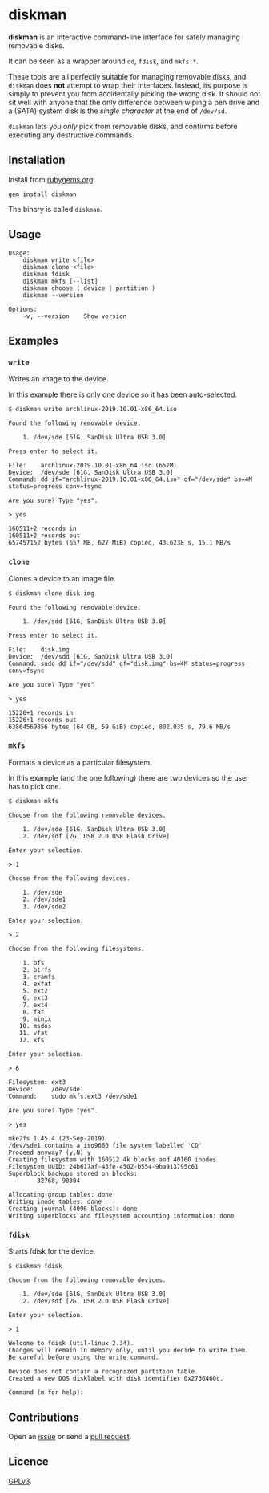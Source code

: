 # diskman

**diskman** is an interactive command-line interface for safely managing removable disks.

It can be seen as a wrapper around `dd`, `fdisk`, and `mkfs.*`.

These tools are all perfectly suitable for managing removable disks, and `diskman` does **not** attempt to wrap their interfaces. Instead, its purpose is simply to prevent you from accidentally picking the wrong disk. It should not sit well with anyone that the only difference between wiping a pen drive and a (SATA) system disk is the _single character_ at the end of `/dev/sd`.

`diskman` lets you _only_ pick from removable disks, and confirms before executing any destructive commands.

## Installation

Install from [rubygems.org](https://rubygems.org/gems/diskman).

```
gem install diskman
```

The binary is called `diskman`.

## Usage

```
Usage:
    diskman write <file>
    diskman clone <file>
    diskman fdisk
    diskman mkfs [--list]
    diskman choose ( device | partition )
    diskman --version

Options:
    -v, --version    Show version
```

## Examples

### `write`

Writes an image to the device.

In this example there is only one device so it has been auto-selected.

```
$ diskman write archlinux-2019.10.01-x86_64.iso

Found the following removable device.

    1. /dev/sde [61G, SanDisk Ultra USB 3.0]

Press enter to select it.

File:    archlinux-2019.10.01-x86_64.iso (657M)
Device:  /dev/sde [61G, SanDisk Ultra USB 3.0]
Command: dd if="archlinux-2019.10.01-x86_64.iso" of="/dev/sde" bs=4M status=progress conv=fsync

Are you sure? Type "yes".

> yes

160511+2 records in
160511+2 records out
657457152 bytes (657 MB, 627 MiB) copied, 43.6238 s, 15.1 MB/s
```

### `clone`

Clones a device to an image file.

```
$ diskman clone disk.img

Found the following removable device.

    1. /dev/sdd [61G, SanDisk Ultra USB 3.0]

Press enter to select it.

File:    disk.img
Device:  /dev/sdd [61G, SanDisk Ultra USB 3.0]
Command: sudo dd if="/dev/sdd" of="disk.img" bs=4M status=progress conv=fsync

Are you sure? Type "yes"

> yes

15226+1 records in
15226+1 records out
63864569856 bytes (64 GB, 59 GiB) copied, 802.035 s, 79.6 MB/s
```

### `mkfs`

Formats a device as a particular filesystem.

In this example (and the one following) there are two devices so the user has to pick one.

```
$ diskman mkfs

Choose from the following removable devices.

    1. /dev/sde [61G, SanDisk Ultra USB 3.0]
    2. /dev/sdf [2G, USB 2.0 USB Flash Drive]

Enter your selection.

> 1

Choose from the following devices.

    1. /dev/sde
    2. /dev/sde1
    3. /dev/sde2

Enter your selection.

> 2

Choose from the following filesystems.

    1. bfs
    2. btrfs
    3. cramfs
    4. exfat
    5. ext2
    6. ext3
    7. ext4
    8. fat
    9. minix
   10. msdos
   11. vfat
   12. xfs

Enter your selection.

> 6

Filesystem: ext3
Device:     /dev/sde1
Command:    sudo mkfs.ext3 /dev/sde1

Are you sure? Type "yes".

> yes

mke2fs 1.45.4 (23-Sep-2019)
/dev/sde1 contains a iso9660 file system labelled 'CD'
Proceed anyway? (y,N) y
Creating filesystem with 160512 4k blocks and 40160 inodes
Filesystem UUID: 24b617af-43fe-4502-b554-9ba913795c61
Superblock backups stored on blocks:
        32768, 98304

Allocating group tables: done
Writing inode tables: done
Creating journal (4096 blocks): done
Writing superblocks and filesystem accounting information: done
```

### `fdisk`

Starts fdisk for the device.

```
$ diskman fdisk

Choose from the following removable devices.

    1. /dev/sde [61G, SanDisk Ultra USB 3.0]
    2. /dev/sdf [2G, USB 2.0 USB Flash Drive]

Enter your selection.

> 1

Welcome to fdisk (util-linux 2.34).
Changes will remain in memory only, until you decide to write them.
Be careful before using the write command.

Device does not contain a recognized partition table.
Created a new DOS disklabel with disk identifier 0x2736460c.

Command (m for help):
```

## Contributions

Open an [issue](https://github.com/crdx/diskman/issues) or send a [pull request](https://github.com/crdx/diskman/pulls).

## Licence

[GPLv3](LICENCE).
